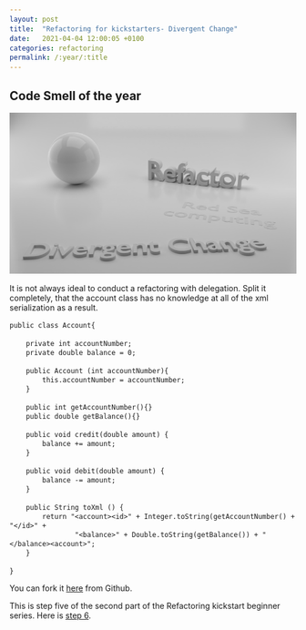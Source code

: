 ```yaml
---
layout: post
title:  "Refactoring for kickstarters- Divergent Change"
date:   2021-04-04 12:00:05 +0100
categories: refactoring
permalink: /:year/:title
---
```


## Code Smell of the year

![Divergent Change](../images/Refactoring/Refactor-divergent-change.png)


It is not always ideal to conduct a refactoring with delegation.
Split it completely, that the account class has no knowledge at all of the xml serialization as a result.

    
    public class Account{
    
        private int accountNumber;
        private double balance = 0;
    
        public Account (int accountNumber){
            this.accountNumber = accountNumber;
        }

        public int getAccountNumber(){}
        public double getBalance(){}
        
        public void credit(double amount) {
            balance += amount;    
        }

        public void debit(double amount) {
            balance -= amount;
        }
        
        public String toXml () {
            return "<account><id>" + Integer.toString(getAccountNumber() + "</id>" +
                    "<balance>" + Double.toString(getBalance()) + "</balance><account>";
        } 

    }

You can fork it [here](https://github.com/redseacomputing/Refactoring_DivergentChange2) from Github.

This is step five of the second part of the Refactoring kickstart beginner series. Here is [step 6](https://redseacomputing.github.io/2021/Refactoring2-6-lazy-class).